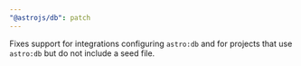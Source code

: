 ```yaml
---
"@astrojs/db": patch
---
```


Fixes support for integrations configuring `astro:db` and for projects that use `astro:db` but do not include a seed file.
